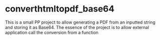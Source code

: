 # converthtmltopdf_base64
This is a small PP project to allow generating a PDF from an inputted string and storing it as Base64. The essence of the project is to allow external application call the conversion from a function
